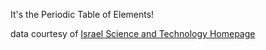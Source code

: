 
It's the Periodic Table of Elements!

data courtesy of [Israel Science and Technology Homepage](http://www.science.co.il/PTelements.asp)
